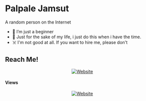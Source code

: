 # Palpale Jamsut
A random person on the Internet<br>

- 🌱 I’m just a beginner
- 🗿 Just for the sake of my life, i just do this when i have the time.
- ☠️ I'm not good at all. If you want to hire me, please don't

## Reach Me!
<p align="center">
<a href="https://papale.my.id"><img alt="Website" src="https://img.shields.io/badge/WEBSITE-papale.my.id-blue?style=for-the-badge&logo=google-chrome"></a>
</p>

#### Views
<p align="center">
<a href="https://visitcount.itsvg.in"><img alt="Website" src="https://visitcount.itsvg.in/api?id=BayuBatam2008&label=Views&color=9&icon=5&pretty=true"></a>
</p>
